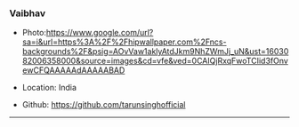 ### Vaibhav   

- Photo:https://www.google.com/url?sa=i&url=https%3A%2F%2Fhipwallpaper.com%2Fncs-backgrounds%2F&psig=AOvVaw1aklyAtdJkm9NhZWmJj_uN&ust=1603082006358000&source=images&cd=vfe&ved=0CAIQjRxqFwoTCIid3fOnvewCFQAAAAAdAAAAABAD

- Location: India
- Github: https://github.com/tarunsinghofficial
***
